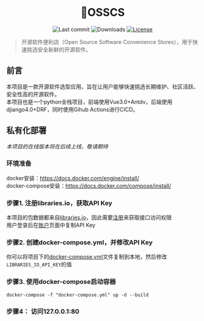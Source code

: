 <h1 align="center">&#127978;OSSCS</h1>
<p align="center">
<img src="https://img.shields.io/github/last-commit/zivenyang/osscs" alt="Last commit">
  <img src="https://img.shields.io/github/downloads/zivenyang/osscs/total" alt="Downloads">
  <a href="https://github.com/zivenyang/osscs/blob/main/LICENSE"><img src="https://img.shields.io/github/license/zivenyang/osscs" alt="License"></a>
</p>

>开源软件便利店（Open Source Software Convenience Stores），用于快速挑选安全新鲜的开源软件。


## 前言
本项目是一款开源软件选型应用，旨在让用户能够快速挑选长期维护、社区活跃、安全性高的开源软件。  
本项目也是一个python全栈项目，前端使用Vue3.0+Antdv，后端使用djiango4.0+DRF，同时使用Gihub Actions进行CICD。  

## 私有化部署
*本项目的在线版本将在后续上线，敬请期待*  
### 环境准备
docker安装：https://docs.docker.com/engine/install/  
docker-compose安装：https://docs.docker.com/compose/install/

### 步骤1. 注册libraries.io，获取API Key
本项目的包数据都来自[libraries.io](https://libraries.io/api)，因此需要[注册](https://libraries.io/account)来获取接口访问权限   
用户登录后在[账户](https://libraries.io/account)页面中复制API Key

### 步骤2. 创建docker-compose.yml，并修改API Key
你可以将项目下的[docker-compose.yml](/docker-compose-local.yml)文件复制到本地，然后修改`LIBRARIES_IO_API_KEY`的值

### 步骤3. 使用docker-compose启动容器
```shell
docker-compose -f "docker-compose.yml" up -d --build
```

### 步骤4： 访问127.0.0.1:80
